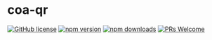 # coa-qr

[![GitHub license](https://img.shields.io/badge/license-MIT-green.svg?style=flat-square)](LICENSE)
[![npm version](https://img.shields.io/npm/v/coa-qr.svg?style=flat-square)](https://www.npmjs.org/package/coa-qr)
[![npm downloads](https://img.shields.io/npm/dm/coa-qr.svg?style=flat-square)](http://npm-stat.com/charts.html?package=coa-qr)
[![PRs Welcome](https://img.shields.io/badge/PRs-welcome-brightgreen.svg?style=flat-square)](https://github.com/coajs/coa-qr/pulls)
